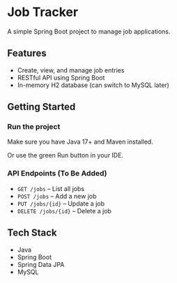 # Job Tracker

A simple Spring Boot project to manage job applications.

## Features
- Create, view, and manage job entries
- RESTful API using Spring Boot
- In-memory H2 database (can switch to MySQL later)

## Getting Started

### Run the project
Make sure you have Java 17+ and Maven installed.


Or use the green Run button in your IDE.

### API Endpoints (To Be Added)
- `GET /jobs` – List all jobs
- `POST /jobs` – Add a new job
- `PUT /jobs/{id}` – Update a job
- `DELETE /jobs/{id}` – Delete a job

## Tech Stack
- Java
- Spring Boot
- Spring Data JPA
- MySQL
